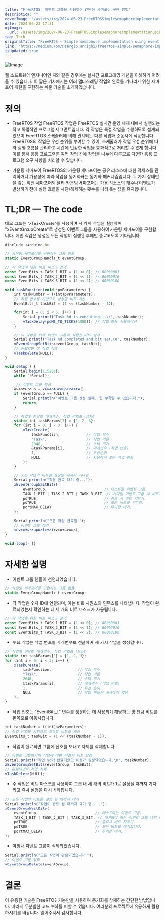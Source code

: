 ```yaml
---
title: "FreeRTOS  이벤트 그룹을 사용하여 간단한 세마포어 구현 방법"
description: ""
coverImage: "/assets/img/2024-06-23-FreeRTOSSimplesemaphoreimplementationusingeventgroup_0.png"
date: 2024-06-23 17:31
ogImage: 
  url: /assets/img/2024-06-23-FreeRTOSSimplesemaphoreimplementationusingeventgroup_0.png
tag: Tech
originalTitle: "FreeRTOS — Simple semaphore implementation using event group"
link: "https://medium.com/@sergio.arrighi/freertos-simple-semaphore-implementation-using-event-group-ac54e3bb5686"
isUpdated: true
---
```







![Image](/assets/img/2024-06-23-FreeRTOSSimplesemaphoreimplementationusingeventgroup_0.png)

웹 소프트웨어 엔지니어인 저와 같은 경우에는 실시간 프로그래밍 개념을 이해하기 어려울 수 있습니다. 
이 짧은 기사에서는 여러 멀티스레딩 작업의 완료를 기다리기 위한 세마포어 패턴을 구현하는 쉬운 기술을 소개하겠습니다.

# 정의

- FreeRTOS 작업
FreeRTOS 작업은 FreeRTOS 실시간 운영 체제 내에서 실행되는 작고 독립적인 프로그램 세그먼트입니다. 각 작업은 특정 작업을 수행하도록 설계되었으며 FreeRTOS 스케줄러에 의해 관리되는 다른 작업과 준동시에 작동합니다. FreeRTOS의 작업은 우선 순위를 부여할 수 있어, 스케줄러가 작업 우선 순위에 따라 실행 흐름을 관리하고 시간에 민감한 작업을 효과적으로 처리할 수 있게 합니다. 이를 통해 응용 프로그램은 여러 작업 간에 작업을 나누어 다루므로 다양한 응용 프로그램 요구 사항을 처리할 수 있습니다.

- 카운팅 세마포어
FreeRTOS의 카운팅 세마포어는 공유 리소스에 대한 액세스를 관리하거나 가용성에 따라 작업을 동기화하는 동기화 메커니즘입니다. 두 가지 상태만을 갖는 이진 세마포어와 달리 카운팅 세마포어는 가용 리소스의 개수나 이벤트가 발생하기 전에 실행 흐름을 차단/해제하는 횟수를 나타내는 값을 유지합니다.


<div class="content-ad"></div>

# TL;DR — The code

데모 코드는 "xTaskCreate"를 사용하여 세 가지 작업을 실행하며 "xEventGroupCreate"로 생성된 이벤트 그룹을 사용하여 카운팅 세마포어를 구현합니다. 메인 작업은 생성된 모든 작업이 실행된 후에만 종료되도록 기다립니다.

```js
#include <Arduino.h>

// 카운팅 세마포어를 구현하는 그룹 핸들
static EventGroupHandle_t eventGroup;

// 각 작업에 대한 비트 마스크 정의
const EventBits_t TASK_1_BIT = (1 << 0); // 00000001
const EventBits_t TASK_2_BIT = (1 << 1); // 00000010
const EventBits_t TASK_3_BIT = (1 << 2); // 00000100

void taskFunction(void *pvParameters) {
    int taskNumber = ((int)pvParameters);
    // 작업 번호를 기반으로 설정할 비트 계산
    EventBits_t taskBit = (1 << (taskNumber - 1));

    for(int i = 0; i < 5; i++) {
        Serial.printf("Task %d is executing...\n", taskNumber);
        vTaskDelay(pdMS_TO_TICKS(1000)); // 작업 활동 시뮬레이션
    }

    // 이 작업을 위해 이벤트 그룹에 적합한 비트 설정
    Serial.printf("Task %d completed and bit set.\n", taskNumber);
    xEventGroupSetBits(eventGroup, taskBit);
    // 완료되면 이 작업 삭제
    vTaskDelete(NULL);
}

void setup() {
    Serial.begin(115200);
    while (!Serial);

     // 이벤트 그룹 생성
    eventGroup = xEventGroupCreate();
    if (eventGroup == NULL) {
        Serial.println("이벤트 그룹 생성 실패. 힙 부족일 수 있습니다.");
        return;
    }

    // 작업에 전달할 매개변수, 작업 번호를 나타냄
    static int taskParams[3] = {1, 2, 3};
    for (int i = 0; i < 3; i++) {
        xTaskCreate(
            taskFunction,            // 작업 함수
            "Task",                  // 작업 이름
            2048,                    // 스택 크기
            &taskParams[i],          // 매개변수 (작업 번호)
            1,                       // 우선순위
            NULL                     // 사용하지 않는 작업 핸들
        );
    }

    // 모든 작업이 비트를 설정할 때까지 기다림
    Serial.println("작업 완료 대기 중...");
    xEventGroupWaitBits(
        eventGroup,                          // 테스트할 이벤트 그룹.
        TASK_1_BIT | TASK_2_BIT | TASK_3_BIT, // 기다릴 이벤트 그룹 내 비트.
        pdTRUE,                              // 종료 시 비트 지우기.
        pdTRUE,                              // 모든 비트를 기다림.
        portMAX_DELAY                        // 무기한 대기.
    );

    Serial.println("모든 작업 완료됨.");
    // 이벤트 그룹 정리
    vEventGroupDelete(eventGroup);
}

void loop() {}
```

# 자세한 설명

<div class="content-ad"></div>

- 이벤트 그룹 핸들이 선언되었습니다.

```js
// 카운팅 세마포어를 구현하는 그룹 핸들
static EventGroupHandle_t eventGroup;
```

- 각 작업은 숫자 ID에 연결되며, 이는 비트 시퀀스의 인덱스를 나타냅니다. 작업이 완료되었는지 확인하는 데 세 개의 비트 마스크가 사용됩니다.

```js
// 각 작업을 위한 비트 마스크 정의
const EventBits_t TASK_1_BIT = (1 << 0); // 00000001
const EventBits_t TASK_2_BIT = (1 << 1); // 00000010
const EventBits_t TASK_3_BIT = (1 << 2); // 00000100
```

<div class="content-ad"></div>

- 주요 작업은 작업 번호를 매개변수로 전달하여 세 가지 작업을 생성합니다.

```js
// 작업에 전달할 매개변수, 작업 번호를 나타냄
static int taskParams[3] = {1, 2, 3};
for (int i = 0; i < 3; i++) {
    xTaskCreate(
        taskFunction,            // 작업 함수
        "Task",                  // 작업 이름
        2048,                    // 스택 크기
        &taskParams[i],          // 매개변수 (작업 번호)
        1,                       // 우선 순위
        NULL                     // 작업 핸들은 사용하지 않음
    );
}
```

- 작업 번호는 "EventBits_t" 변수를 생성하는 데 사용되며 해당하는 양 만큼 비트를 왼쪽으로 이동시킵니다.

```js
int taskNumber = ((int)pvParameters);
// 작업 번호를 기반으로 설정할 비트를 계산
EventBits_t taskBit = (1 << (taskNumber - 1));
```

<div class="content-ad"></div>

- 작업이 완료되면 그룹에 신호를 보내고 자체를 삭제합니다.

```js
// 이벤트 그룹에서이 작업에 대한 적절한 비트 설정
Serial.printf("작업 %d가 완료되었고 비트가 설정되었습니다.\n", taskNumber);
xEventGroupSetBits(eventGroup, taskBit);
// 완료되면이 작업 삭제
vTaskDelete(NULL);
```

- 주 작업은 비트 마스크를 사용하여 그룹 내 세 개의 비트가 1로 설정될 때까지 기다리고 즉시 실행을 다시 시작합니다.

```js
// 모든 작업이 비트를 설정 할 때까지 대기
Serial.println("작업이 완료 될 때까지 대기 중 ...");
xEventGroupWaitBits(
    eventGroup,                          // 테스트되는 이벤트 그룹.
    TASK_1_BIT | TASK_2_BIT | TASK_3_BIT, // 대기해야 하는 이벤트 그룹 내의 비트.
    pdTRUE,                              // 종료시 비트 지우기.
    pdTRUE,                              // 모든 비트를 대기합니다.
    portMAX_DELAY                        // 무기한 대기.
);
```

<div class="content-ad"></div>

- 마침내 이벤트 그룹이 삭제되었습니다.

```js
Serial.println("모든 작업이 완료되었습니다.");
// 이벤트 그룹 정리
vEventGroupDelete(eventGroup);
```

# 결론

이 유용한 기술은 FreeRTOS 기능만을 사용하여 동기화를 강제하는 간단한 방법입니다. 따라서 무분별한 코드 부하를 피할 수 있습니다. 여러분의 프로젝트에 유용하게 활용하시기를 바랍니다. 읽어주셔서 감사합니다!